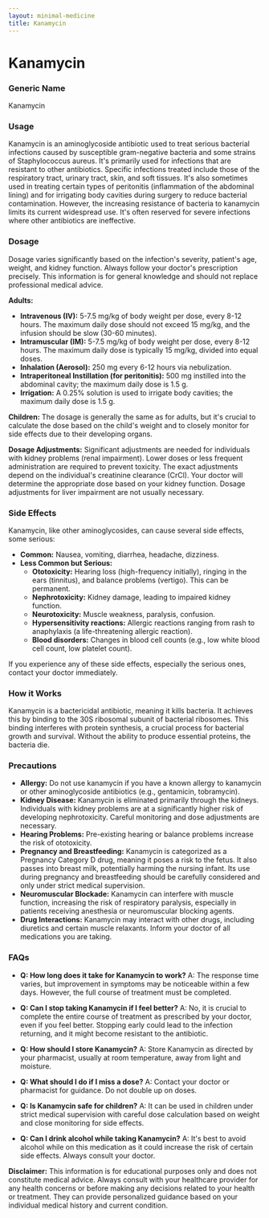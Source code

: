 ```yaml
---
layout: minimal-medicine
title: Kanamycin
---
```


# Kanamycin
### Generic Name
Kanamycin

### Usage

Kanamycin is an aminoglycoside antibiotic used to treat serious bacterial infections caused by susceptible gram-negative bacteria and some strains of Staphylococcus aureus.  It's primarily used for infections that are resistant to other antibiotics.  Specific infections treated include those of the respiratory tract, urinary tract, skin, and soft tissues.  It's also sometimes used in treating certain types of peritonitis (inflammation of the abdominal lining) and for irrigating body cavities during surgery to reduce bacterial contamination.  However, the increasing resistance of bacteria to kanamycin limits its current widespread use.  It's often reserved for severe infections where other antibiotics are ineffective.

### Dosage

Dosage varies significantly based on the infection's severity, patient's age, weight, and kidney function.  Always follow your doctor's prescription precisely.  This information is for general knowledge and should not replace professional medical advice.

**Adults:**

* **Intravenous (IV):** 5-7.5 mg/kg of body weight per dose, every 8-12 hours. The maximum daily dose should not exceed 15 mg/kg, and the infusion should be slow (30-60 minutes).
* **Intramuscular (IM):** 5-7.5 mg/kg of body weight per dose, every 8-12 hours.  The maximum daily dose is typically 15 mg/kg, divided into equal doses.
* **Inhalation (Aerosol):** 250 mg every 6-12 hours via nebulization.
* **Intraperitoneal Instillation (for peritonitis):** 500 mg instilled into the abdominal cavity; the maximum daily dose is 1.5 g.
* **Irrigation:** A 0.25% solution is used to irrigate body cavities; the maximum daily dose is 1.5 g.

**Children:**  The dosage is generally the same as for adults, but it's crucial to calculate the dose based on the child's weight and to closely monitor for side effects due to their developing organs.

**Dosage Adjustments:**  Significant adjustments are needed for individuals with kidney problems (renal impairment).  Lower doses or less frequent administration are required to prevent toxicity.  The exact adjustments depend on the individual's creatinine clearance (CrCl). Your doctor will determine the appropriate dose based on your kidney function.  Dosage adjustments for liver impairment are not usually necessary.

### Side Effects

Kanamycin, like other aminoglycosides, can cause several side effects, some serious:

* **Common:** Nausea, vomiting, diarrhea, headache, dizziness.
* **Less Common but Serious:**
    * **Ototoxicity:** Hearing loss (high-frequency initially), ringing in the ears (tinnitus), and balance problems (vertigo). This can be permanent.
    * **Nephrotoxicity:** Kidney damage, leading to impaired kidney function.
    * **Neurotoxicity:** Muscle weakness, paralysis, confusion.
    * **Hypersensitivity reactions:** Allergic reactions ranging from rash to anaphylaxis (a life-threatening allergic reaction).
    * **Blood disorders:** Changes in blood cell counts (e.g., low white blood cell count, low platelet count).

If you experience any of these side effects, especially the serious ones, contact your doctor immediately.

### How it Works

Kanamycin is a bactericidal antibiotic, meaning it kills bacteria. It achieves this by binding to the 30S ribosomal subunit of bacterial ribosomes. This binding interferes with protein synthesis, a crucial process for bacterial growth and survival.  Without the ability to produce essential proteins, the bacteria die.

### Precautions

* **Allergy:** Do not use kanamycin if you have a known allergy to kanamycin or other aminoglycoside antibiotics (e.g., gentamicin, tobramycin).
* **Kidney Disease:** Kanamycin is eliminated primarily through the kidneys.  Individuals with kidney problems are at a significantly higher risk of developing nephrotoxicity. Careful monitoring and dose adjustments are necessary.
* **Hearing Problems:**  Pre-existing hearing or balance problems increase the risk of ototoxicity.
* **Pregnancy and Breastfeeding:**  Kanamycin is categorized as a Pregnancy Category D drug, meaning it poses a risk to the fetus.  It also passes into breast milk, potentially harming the nursing infant. Its use during pregnancy and breastfeeding should be carefully considered and only under strict medical supervision.
* **Neuromuscular Blockade:** Kanamycin can interfere with muscle function, increasing the risk of respiratory paralysis, especially in patients receiving anesthesia or neuromuscular blocking agents.
* **Drug Interactions:**  Kanamycin may interact with other drugs, including diuretics and certain muscle relaxants.  Inform your doctor of all medications you are taking.


### FAQs

* **Q: How long does it take for Kanamycin to work?**  A: The response time varies, but improvement in symptoms may be noticeable within a few days.  However, the full course of treatment must be completed.

* **Q: Can I stop taking Kanamycin if I feel better?** A: No, it is crucial to complete the entire course of treatment as prescribed by your doctor, even if you feel better. Stopping early could lead to the infection returning, and it might become resistant to the antibiotic.

* **Q: How should I store Kanamycin?** A:  Store Kanamycin as directed by your pharmacist, usually at room temperature, away from light and moisture.

* **Q: What should I do if I miss a dose?** A: Contact your doctor or pharmacist for guidance.  Do not double up on doses.

* **Q: Is Kanamycin safe for children?** A:  It can be used in children under strict medical supervision with careful dose calculation based on weight and close monitoring for side effects.

* **Q: Can I drink alcohol while taking Kanamycin?** A:  It's best to avoid alcohol while on this medication as it could increase the risk of certain side effects.  Always consult your doctor.


**Disclaimer:** This information is for educational purposes only and does not constitute medical advice.  Always consult with your healthcare provider for any health concerns or before making any decisions related to your health or treatment.  They can provide personalized guidance based on your individual medical history and current condition.

